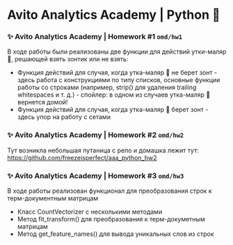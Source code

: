 # Avito Analytics Academy | Python 🐍



### ✨ Avito Analytics Academy | Homework #1 `omd/hw1`


В ходе работы были реализованы две функции для действий утки-маляр 🦆, решающей взять зонтик или не взять:
- Функция действий для случая, когда утка-маляр 🦆 не берет зонт - здесь работа с конструкциями по типу списков, основные функции работы со строками (например, strip() для удаления trailing whitespaces и т. д.) - спойлер: в одном из случаев утка-маляр 🦆 вернется домой!
- Функция действий для случая, когда утка-маляр 🦆 берет зонт - здесь упор на работу с сетами



### ✨ Avito Analytics Academy | Homework #2 `omd/hw2`


Тут возникла небольшая путаница с репо и домашка лежит тут: https://github.com/freezeisperfect/aaa_python_hw2



### ✨ Avito Analytics Academy | Homework #3 `omd/hw3`


В ходе работы реализован функционал для преобразования строк к терм-документным матрицам
- Класс CountVectorizer с несколькими методами
- Метод fit_transform() для преобразования к терм-докуметным матрицам
- Метод get_feature_names() для вывода уникальных слов из строк
